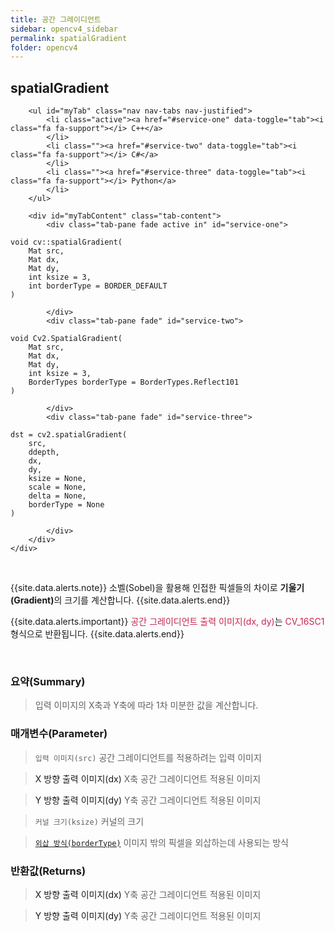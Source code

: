 ```yaml
---
title: 공간 그레이디언트
sidebar: opencv4_sidebar
permalink: spatialGradient
folder: opencv4
---
```


<div class="row">
    <div class="col-lg-12">
        <h2 class="page-header">spatialGradient</h2>
    </div>
    <div class="col-lg-12">

        <ul id="myTab" class="nav nav-tabs nav-justified">
            <li class="active"><a href="#service-one" data-toggle="tab"><i class="fa fa-support"></i> C++</a>
            </li>
            <li class=""><a href="#service-two" data-toggle="tab"><i class="fa fa-support"></i> C#</a>
            </li>
            <li class=""><a href="#service-three" data-toggle="tab"><i class="fa fa-support"></i> Python</a>
            </li>
        </ul>

        <div id="myTabContent" class="tab-content">
            <div class="tab-pane fade active in" id="service-one">
<pre class="prettyprint"><code class="language-cpp">void cv::spatialGradient(
    Mat src,
    Mat dx,
    Mat dy,
    int ksize = 3,
    int borderType = BORDER_DEFAULT
)</code></pre>
            </div>
            <div class="tab-pane fade" id="service-two">
<pre class="prettyprint"><code class="language-cs">void Cv2.SpatialGradient(
    Mat src,
    Mat dx,
    Mat dy,
    int ksize = 3,
    BorderTypes borderType = BorderTypes.Reflect101
)</code></pre>
            </div>
            <div class="tab-pane fade" id="service-three">
<pre class="prettyprint"><code class="language-py">dst = cv2.spatialGradient(
    src,
    ddepth,
    dx,
    dy,
    ksize = None,
    scale = None,
    delta = None,
    borderType = None
)</code></pre>
            </div>
        </div>
    </div>
</div>

<br>

{{site.data.alerts.note}}
<a herf="Sobel">소벨(Sobel)</a>을 활용해 인접한 픽셀들의 차이로 <b>기울기(Gradient)</b>의 크기를 계산합니다.
{{site.data.alerts.end}}

{{site.data.alerts.important}}
<font color="#c7254e">공간 그레이디언트 출력 이미지(dx, dy)</font>는 <font color="#c7254e">CV_16SC1</font> 형식으로 반환됩니다.
{{site.data.alerts.end}}

<br>

### 요약(Summary)

> 입력 이미지의 X축과 Y축에 따라 1차 미분한 값을 계산합니다.

### 매개변수(Parameter)

> `입력 이미지(src)` 공간 그레이디언트를 적용하려는 입력 이미지

> <a data-toggle="tooltip" data-original-title="{{site.data.glossary.only_C_CS}}">X 방향 출력 이미지(dx)</a> X축 공간 그레이디언트 적용된 이미지

> <a data-toggle="tooltip" data-original-title="{{site.data.glossary.only_C_CS}}">Y 방향 출력 이미지(dy)</a> Y축 공간 그레이디언트 적용된 이미지

> `커널 크기(ksize)` 커널의 크기

> [`외삽 방식(borderType)`](BorderTypes) 이미지 밖의 픽셀을 외삽하는데 사용되는 방식

### 반환값(Returns)

> <a data-toggle="tooltip" data-original-title="{{site.data.glossary.only_Python}}">X 방향 출력 이미지(dx)</a> Y축 공간 그레이디언트 적용된 이미지

> <a data-toggle="tooltip" data-original-title="{{site.data.glossary.only_Python}}">Y 방향 출력 이미지(dy)</a> Y축 공간 그레이디언트 적용된 이미지